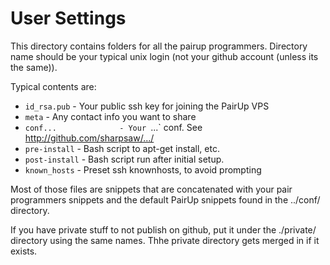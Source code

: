 # User Settings

This directory contains folders for all the pairup programmers. Directory name
should be your typical unix login (not your github account (unless its the
same)).

Typical contents are:

* `id_rsa.pub`          - Your public ssh key for joining the PairUp VPS
* `meta`                - Any contact info you want to share
* `conf...              - Your `...` conf. See http://github.com/sharpsaw/.../
* `pre-install`         - Bash script to apt-get install, etc.
* `post-install`        - Bash script run after initial setup.
* `known_hosts`         - Preset ssh knownhosts, to avoid prompting

Most of those files are snippets that are concatenated with your pair
programmers snippets and the default PairUp snippets found in the ../conf/
directory.

If you have private stuff to not publish on github, put it under the ./private/
directory using the same names. Thhe private directory gets merged in if it
exists.
